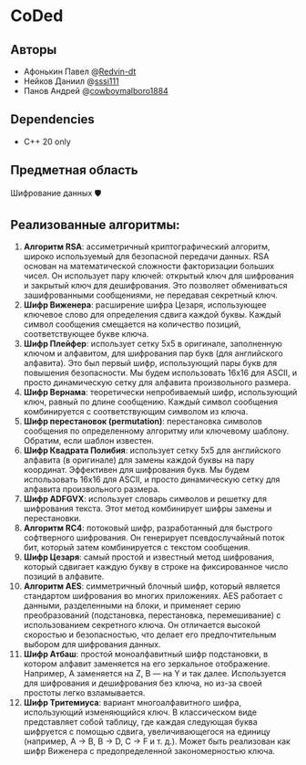 # CoDed
## Авторы
* Афонькин Павел @[Redvin-dt](https://github.com/Redvin-dt)
* Нейков Даниил @[sssi111](https://github.com/sssi111)
* Панов Андрей @[cowboymalboro1884](https://github.com/cowboymalboro1884)

## Dependencies
* C++ 20 only
## Предметная область
Шифрование данных 🛡️
## Реализованные алгоритмы: 
1. **Алгоритм RSA**: ассиметричный криптографический алгоритм, широко используемый для безопасной передачи данных. RSA основан на математической сложности факторизации больших чисел. Он использует пару ключей: открытый ключ для шифрования и закрытый ключ для дешифрования. Это позволяет обмениваться зашифрованными сообщениями, не передавая секретный ключ.
2. **Шифр Виженера**: расширение шифра Цезаря, использующее ключевое слово для определения сдвига каждой буквы. Каждый символ сообщения смещается на количество позиций, соответствующее букве ключа. 
3. **Шифр Плейфер**: использует сетку 5x5 в оригинале, заполненную ключом и алфавитом, для шифрования пар букв (для английского алфавита). Это был первый шифр, использующий пары букв для повышения безопасности. Мы будем использовать 16x16 для ASCII, и просто динамическую сетку для алфавита произвольного размера.
4. **Шифр Вернама**: теоретически непробиваемый шифр, использующий ключ, равный по длине сообщению. Каждый символ сообщения комбинируется с соответствующим символом из ключа.
5. **Шифр перестановок (permutation)**: перестановка символов сообщения по определенному алгоритму или ключевому шаблону. Обратим, если шаблон известен.
6. **Шифр Квадрата Полибия**: использует сетку 5x5 для английского алфавита (в оригинале) для замены каждой буквы на пару координат. Эффективен для шифрования букв. Мы будем использовать 16x16 для ASCII, и просто динамическую сетку для алфавита произвольного размера.
7. **Шифр ADFGVX**: использует словарь символов и решетку для шифрования текста. Этот метод комбинирует шифры замены и перестановки.
8. **Алгоритм RC4**: потоковый шифр, разработанный для быстрого софтверного шифрования. Он генерирует псевдослучайный поток бит, который затем комбинируется с текстом сообщения.
9. **Шифр Цезаря**: cамый простой и известный метод шифрования, который сдвигает каждую букву в строке на фиксированное число позиций в алфавите.
10. **Алгоритм AES**: симметричный блочный шифр, который является стандартом шифрования во многих приложениях. AES работает с данными, разделенными на блоки, и применяет серию преобразований (подстановка, перестановка, перемешивание) с использованием секретного ключа. Он отличается высокой скоростью и безопасностью, что делает его предпочтительным выбором для шифрования данных.
11. **Шифр Атбаш**: простой моноалфавитный шифр подстановки, в котором алфавит заменяется на его зеркальное отображение. Например, A заменяется на Z, B — на Y и так далее. Используется для шифрования и дешифрования без ключа, но из-за своей простоты легко взламывается.
12. **Шифр Тритемиуса**: вариант многоалфавитного шифра, использующий изменяющийся ключ. В классическом виде представляет собой таблицу, где каждая следующая буква шифруется с помощью сдвига, увеличивающегося на единицу (например, A → B, B → D, C → F и т. д.). Может быть реализован как шифр Виженера с предопределенной закономерностью ключа.
